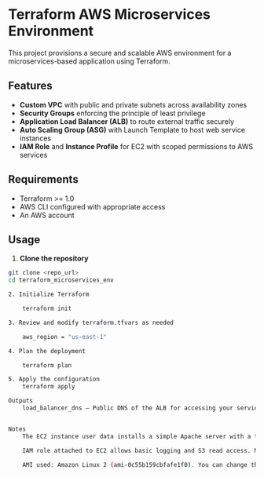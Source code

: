 # Terraform AWS Microservices Environment

This project provisions a secure and scalable AWS environment for a microservices-based application using Terraform.

## Features

- **Custom VPC** with public and private subnets across availability zones
- **Security Groups** enforcing the principle of least privilege
- **Application Load Balancer (ALB)** to route external traffic securely
- **Auto Scaling Group (ASG)** with Launch Template to host web service instances
- **IAM Role** and **Instance Profile** for EC2 with scoped permissions to AWS services



## Requirements

- Terraform >= 1.0
- AWS CLI configured with appropriate access
- An AWS account

## Usage

1. **Clone the repository**

```bash
git clone <repo_url>
cd terraform_microservices_env

2. Initialize Terraform

    terraform init

3. Review and modify terraform.tfvars as needed

    aws_region = "us-east-1"

4. Plan the deployment

    terraform plan

5. Apply the configuration
    terraform apply

Outputs
    load_balancer_dns – Public DNS of the ALB for accessing your service.


Notes
    The EC2 instance user data installs a simple Apache server with a test page.

    IAM role attached to EC2 allows basic logging and S3 read access. Modify IAM policy as needed.

    AMI used: Amazon Linux 2 (ami-0c55b159cbfafe1f0). You can change this in the ASG module.

